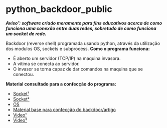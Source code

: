 # python_backdoor_public
***Aviso¹: software criado meramente para fins educativos acerca de como funciona uma conexão entre duas redes, sobretudo de como funciona um socket de rede.***

Backdoor (reverse shell) programada usando python, através da utilização dos modulos OS, sockets e subprocess.
 **Como o programa funciona:**
  - É aberto um servidor (TCP/IP) na maquina invasora.
  - A vitima se conecta ao servidor.
  - O invasor se torna capaz de dar comandos na maquina que se conectou.
  

 **Material consultado para a confecção do programa:**
  - [Socket¹](https://wiki.python.org.br/SocketBasico)
  - [Socket²](https://docs.python.org/pt-br/3/howto/sockets.html)
  - [OS](https://docs.python.org/pt-br/3/library/os.html)
  - [Material base para confecção do backdoor/artigo](https://medium.com/bugbountywriteup/backdoor-attack-in-python-1395c91ea29a)
  - [Video¹](https://www.youtube.com/watch?v=UOp8Xg_L_DE&t)
  - [Video²](https://www.youtube.com/watch?v=LK0anXl0Cqk&t)
  
